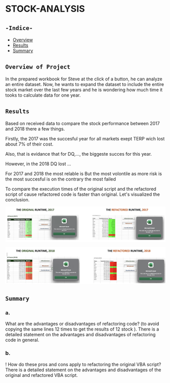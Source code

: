 # STOCK-ANALYSIS

## `-Indice-`

- [Overview](#overview-of-project)
- [Results](#results)
- [Summary](#summary)

## `Overview of Project`

In the prepared workbook for Steve at the click of a button, he can analyze an entire dataset. Now, he wants to expand the dataset to include the entire stock market over the last few years and he is wondering how much time it tooks to calculate data for one year.

## `Results`

Based on received data to compare the stock performance between 2017 and 2018 there a few things.

Firstly, the 2017 was the succesful year for all markets exept TERP wich lost about 7% of their cost.

Also, that is evidance that for DQ,..., the biggeste succes for this year.

However, in the 2018 DQ lost ...

For 2017 and 2018 the most relable is
But the most volontile as more risk is
the most succesful is
on the contrary the most failed

To compare the execution times of the original script and the refactored script of cause refactored code is faster than original. Let's visualized the conclusion.

![2017_runtime](./Resources/VBA_Challenge_2017.png)

![2018_runtime](./Resources/VBA_Challenge_2018.png)

## `Summary`

### a.

What are the advantages or disadvantages of refactoring code? (to avoid copying the same lines 12 times to get the results of 12 stock ). There is a detailed statement on the advantages and disadvantages of refactoring code in general.

### b.

! How do these pros and cons apply to refactoring the original VBA script? There is a detailed statement on the advantages and disadvantages of the original and refactored VBA script.

```

```
